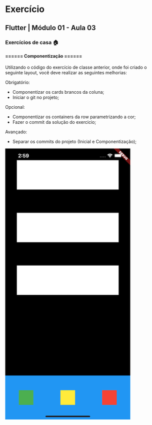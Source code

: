 # Exercício
## Flutter | Módulo 01 - Aula 03
### Exercícios de casa 🏠

#### ====== Componentização ======
Utilizando o código do exercício de classe anterior, onde foi criado o seguinte layout, você deve realizar as seguintes melhorias:

Obrigatório:
- Componentizar os cards brancos da coluna;
- Iniciar o git no projeto;

Opcional:
- Componentizar os containers da row parametrizando a cor;
- Fazer o commit da solução do exercicio;

Avançado:
- Separar os commits do projeto (Inicial e Componentização);

![Image of exercise](https://github.com/vpinheiro38/cubos-academy-flutter/blob/main/aula03/exercicio_proposto.png)
